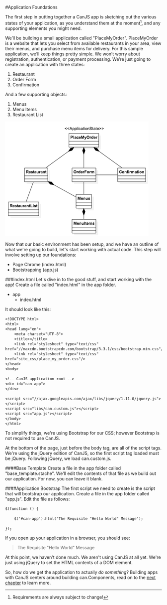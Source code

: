#Application Foundations <a name="app-foundations"></a>

The first step in putting together a CanJS app is sketching out the various states of your application, as you understand them at the moment[^requirements], and any supporting elements you might need. 

[^requirements]: Requirements are always subject to change!

We’ll be building a small application called "PlaceMyOrder". PlaceMyOrder is a website that lets you select from available restaurants in your area, view their menus, and purchase menu items for delivery. For this sample application, we’ll keep things pretty simple. We won’t worry about registration, authentication, or payment processing. We’re just going to create an application with three states:

1. Restaurant
2. Order Form
3. Confirmation

And a few supporting objects:

1. Menus
2. Menu Items
3. Restaurant List

![](images/AppStateDiagram.png)

Now that our basic environment has been setup, and we have an outline of what we're going to build, let's start working with actual code. This step will involve setting up our foundations:

- Page Chrome (index.html)
- Bootstrapping (app.js)

###index.html <a name="index-file"></a>
Let's dive in to the good stuff, and start working with the app! Create a file called "index.html" in the app folder.

- app
    - index.html

It should look like this:

    <!DOCTYPE html>
    <html>
    <head lang="en">
        <meta charset="UTF-8">
        <title></title>
        <link rel="stylesheet" type="text/css" href="//maxcdn.bootstrapcdn.com/bootstrap/3.3.1/css/bootstrap.min.css"/>
        <link rel="stylesheet" type="text/css" href="site_css/place_my_order.css"/>
    </head>
    <body>

    <!-- CanJS application root -->
    <div id="can-app">
    </div>

    <script src="//ajax.googleapis.com/ajax/libs/jquery/1.11.0/jquery.js"></script>
    <script src="libs/can.custom.js"></script>
	<script src="app.js"></script>
    </body>
    </html>

To simplify things, we're using Bootstrap for our CSS; however Bootstrap is not required to use CanJS.

At the bottom of the page, just before the body tag, are all of the script tags. We're using the jQuery edition of CanJS, so the first script tag loaded must be jQuery. Following jQuery, we load can.custom.js.

####Base Template
Create a file in the app folder called "base_template.stache". We'll edit the contents of that file as we build out our application. For now, you can leave it blank.

####Application Bootstrap
The first script we need to create is the script that will bootstrap our application. Create a file in the app folder called "app.js". Edit the file as follows:

    $(function () {

    	$('#can-app').html('The Requisite "Hello World" Message');

	});

If you open up your application in a browser, you should see:

> The Requisite "Hello World" Message

At this point, we haven't done much. We aren't using CanJS at all yet. We're just using jQuery to set the HTML contents of a DOM element.

So, how do we get the application to actually *do something*? Building apps with CanJS centers around building can.Components, read on to the [next chapter](#FirstComponent.md) to learn more.
